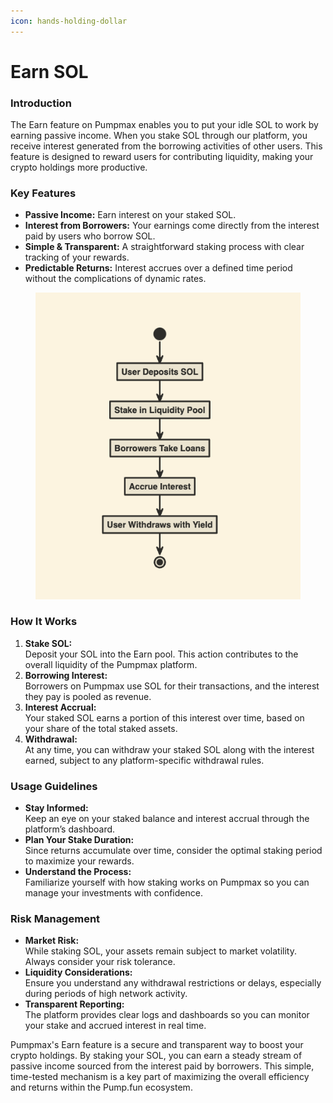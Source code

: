 ```yaml
---
icon: hands-holding-dollar
---
```


# Earn SOL

### Introduction

The Earn feature on Pumpmax enables you to put your idle SOL to work by earning passive income. When you stake SOL through our platform, you receive interest generated from the borrowing activities of other users. This feature is designed to reward users for contributing liquidity, making your crypto holdings more productive.

### Key Features

* **Passive Income:** Earn interest on your staked SOL.
* **Interest from Borrowers:** Your earnings come directly from the interest paid by users who borrow SOL.
* **Simple & Transparent:** A straightforward staking process with clear tracking of your rewards.
* **Predictable Returns:** Interest accrues over a defined time period without the complications of dynamic rates.

<figure><img src="../.gitbook/assets/image (12).png" alt=""><figcaption></figcaption></figure>

### How It Works

1. **Stake SOL:**\
   Deposit your SOL into the Earn pool. This action contributes to the overall liquidity of the Pumpmax platform.
2. **Borrowing Interest:**\
   Borrowers on Pumpmax use SOL for their transactions, and the interest they pay is pooled as revenue.
3. **Interest Accrual:**\
   Your staked SOL earns a portion of this interest over time, based on your share of the total staked assets.
4. **Withdrawal:**\
   At any time, you can withdraw your staked SOL along with the interest earned, subject to any platform-specific withdrawal rules.

### Usage Guidelines

* **Stay Informed:**\
  Keep an eye on your staked balance and interest accrual through the platform’s dashboard.
* **Plan Your Stake Duration:**\
  Since returns accumulate over time, consider the optimal staking period to maximize your rewards.
* **Understand the Process:**\
  Familiarize yourself with how staking works on Pumpmax so you can manage your investments with confidence.

### Risk Management

* **Market Risk:**\
  While staking SOL, your assets remain subject to market volatility. Always consider your risk tolerance.
* **Liquidity Considerations:**\
  Ensure you understand any withdrawal restrictions or delays, especially during periods of high network activity.
* **Transparent Reporting:**\
  The platform provides clear logs and dashboards so you can monitor your stake and accrued interest in real time.

Pumpmax's Earn feature is a secure and transparent way to boost your crypto holdings. By staking your SOL, you can earn a steady stream of passive income sourced from the interest paid by borrowers. This simple, time-tested mechanism is a key part of maximizing the overall efficiency and returns within the Pump.fun ecosystem.

